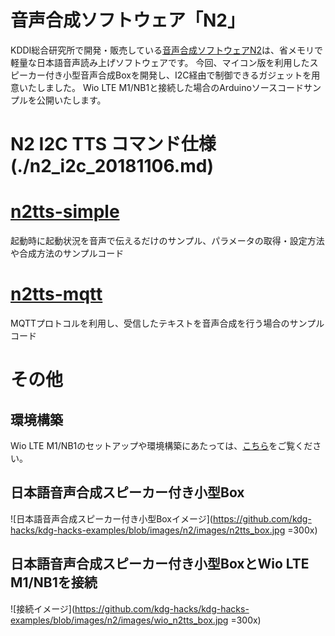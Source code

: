 音声合成ソフトウェア「N2」
=========================
KDDI総合研究所で開発・販売している[音声合成ソフトウェアN2](https://www.kddi-research.jp/products/n2.html)は、省メモリで軽量な日本語音声読み上げソフトウェアです。
今回、マイコン版を利用したスピーカー付き小型音声合成Boxを開発し、I2C経由で制御できるガジェットを用意いたしました。
Wio LTE M1/NB1と接続した場合のArduinoソースコードサンプルを公開いたします。

# N2 I2C TTS コマンド仕様(./n2_i2c_20181106.md)

# [n2tts-simple](./tts-simple-sample)
起動時に起動状況を音声で伝えるだけのサンプル、パラメータの取得・設定方法や合成方法のサンプルコード

# [n2tts-mqtt](./tts-mqtt-sample)
MQTTプロトコルを利用し、受信したテキストを音声合成を行う場合のサンプルコード

# その他
## 環境構築
Wio LTE M1/NB1のセットアップや環境構築にあたっては、[こちら](https://github.com/SeeedJP/Wiki/blob/master/Wio_cell_lib_for_Arduino/home-ja.md)をご覧ください。


## 日本語音声合成スピーカー付き小型Box
![日本語音声合成スピーカー付き小型Boxイメージ](https://github.com/kdg-hacks/kdg-hacks-examples/blob/images/n2/images/n2tts_box.jpg =300x)

## 日本語音声合成スピーカー付き小型BoxとWio LTE M1/NB1を接続
![接続イメージ](https://github.com/kdg-hacks/kdg-hacks-examples/blob/images/n2/images/wio_n2tts_box.jpg =300x)



